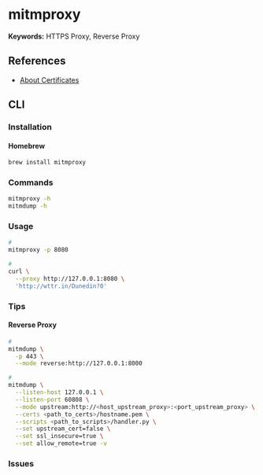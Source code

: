 # mitmproxy

**Keywords:** HTTPS Proxy, Reverse Proxy

## References

- [About Certificates](https://docs.mitmproxy.org/stable/concepts-certificates/)

## CLI

### Installation

#### Homebrew

```sh
brew install mitmproxy
```

### Commands

```sh
mitmproxy -h
mitmdump -h
```

### Usage

```sh
#
mitmproxy -p 8080

#
curl \
  --proxy http://127.0.0.1:8080 \
  'http://wttr.in/Dunedin?0'
```

### Tips

#### Reverse Proxy

```sh
#
mitmdump \
  -p 443 \
  --mode reverse:http://127.0.0.1:8000

#
mitmdump \
  --listen-host 127.0.0.1 \
  --listen-port 60808 \
  --mode upstream:http://<host_upstream_proxy>:<port_upstream_proxy> \
  --certs <path_to_certs>/hostname.pem \
  --scripts <path_to_scripts>/handler.py \
  --set upstream_cert=false \
  --set ssl_insecure=true \
  --set allow_remote=true -v
```

<!-- ####

```sh
mitmdump \
  --mode reverse:http://127.0.0.1:8000 \
  -w traffic.mitm
``` -->

### Issues

<!-- ####

```log
Client Handshake failed. The client may not trust the proxy's certificate for ('127.0.0.1', 8000).
```

TODO -->
